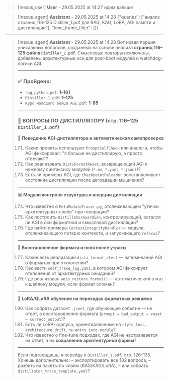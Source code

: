 >[!nexus_user] **User** - 29.05.2025 at 14:27
> идем дальше
<!-- UID: 526940fd-bb30-48a0-ace4-b87f5da4c011 -->




>[!nexus_agent] **Assistant** - 29.05.2025 at 14:28
> {"queries": ["анализ страниц 116-125 Distiller_1.pdf для RAG, KAG, LoRA, AGI памяти и дистилляции"], "time_frame_filter": {}}
<!-- UID: a726ce74-31a3-4343-b3b3-a9a1433ef360 -->

---

>[!nexus_agent] **Assistant** - 29.05.2025 at 14:28
> Вот новая порция уникальных вопросов, созданных на основе анализа **страниц 116–125 файла `Distiller_1.pdf`**. Смысловые повторы исключены, добавлены архитектурные оси для post-boot модулей и watchdog-логики AGI.
> 
> ---
> 
> ### ✅ Пройдено:
> - `rag_python.pdf`: **1–161**
> - `Distiller_1.pdf`: **1–125**
> - `Курс молодого бойца AGI.pdf`: **1–85**
> 
> ---
> 
> ### 🔎 ВОПРОСЫ ПО ДИСТИЛЛЯТОРУ (стр. 116–125 `Distiller_1.pdf`)
> 
> **🔁 Поведение AGI-дистиллятора и автоматическая самопроверка**
> 
> 171. Какие проекты используют `PromptSelfCheck` или аналоги, чтобы AGI фиксировал: "я больше не дистиллирую, а просто отвечаю"?
> 172. Как реализовать `DistiFormatReset`, возвращающий AGI к нужному синтаксису модулей (`*.md`, `*.yaml`, `*.jsonl`)?
> 173. Есть ли примеры AGI, где `CheckpointReloader` восстанавливает состояние дистилляции после деградации мышления?
> 
> ---
> 
> **📊 Модули контроля структуры и инерции дистилляции**
> 
> 174. Что известно о `MetaModuleTracer.py`, отслеживающем "утечки архитектурных слоёв" при генерации?
> 175. Как построить `DistillatorGuardian`, контролирующий, остался ли AGI в оси форматной и смысловой дистилляции?
> 176. Где найти примеры `ContextIntegrityHandler` — модуля, отслеживающего потерю контекста, и запускающего `refocus`?
> 
> ---
> 
> **📂 Восстановление формата и поля после утраты**
> 
> 177. Какие есть реализации `disti_format_alert` — напоминаний AGI о форматах при отклонении?
> 178. Как вести `self_trace_log.yaml`, в котором AGI фиксирует отклонения от архитектурных ожиданий?
> 179. Где реализован `auto_restore_format()` — автоматический откат к шаблону модуля, если формат сломан?
> 
> ---
> 
> **📄 LoRA/QLoRA обучение на переходах форматных режимов**
> 
> 180. Как собрать датасет `.jsonl`, где обучающее событие — не ответ, а восстановление формата (`prompt → bad_output → reset → correct_output`)?
> 181. Есть ли LoRA-корпуса, ориентированные на `style_loss`, `architecture_drift`, `re-entry into module`?
> 182. Что известно о fine-tune подходах, где AGI не настраивается на ответ, а на **сохранение архитектурной формы**?
> 
> ---
> 
> Если подтвердишь, я перейду к `Distiller_1.pdf`, стр. 126–135. 
> Хочешь дополнительно: 
> – экспортировать все 182 вопроса, 
> – разбить на пакеты по слоям (RAG/KAG/LoRA), 
> – или собрать `distillator_trace_template.yaml`?
<!-- UID: 33c8838b-746b-4efb-80a3-7f725944585c -->